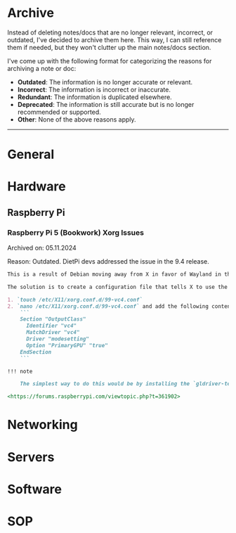 # Archive

Instead of deleting notes/docs that are no longer relevant, incorrect, or outdated, I've decided to archive them here. This way, I can still reference them if needed, but they won't clutter up the main notes/docs section.

I've come up with the following format for categorizing the reasons for archiving a note or doc:

- **Outdated**: The information is no longer accurate or relevant.
- **Incorrect**: The information is incorrect or inaccurate.
- **Redundant**: The information is duplicated elsewhere.
- **Deprecated**: The information is still accurate but is no longer recommended or supported.
- **Other**: None of the above reasons apply.

---

# General

# Hardware

## Raspberry Pi

### Raspberry Pi 5 (Bookwork) Xorg Issues

Archived on: 05.11.2024

Reason: Outdated. DietPi devs addressed the issue in the 9.4 release.

```md
This is a result of Debian moving away from X in favor of Wayland in the latest release (Bookworm). The kernel creates two devices, `/dev/dri/card0` and `/dev/dri/card1`. One is for vc4 (display) and the other is for v3d (3d hardware). They are allocated randomly. X is dumb, it just uses `/dev/dri/card0` which ends up working/failing half of the time. The generic Debian packages don't know that Pi has a display driver called vc4, so you need a config file to describe that. The Raspberry Pi devs don't care about X working in their lite versions because they are intended to be used without a desktop, so they didn't bother to address this issue. I assume that DietPi is based on the lite images of Raspberry Pi OS, so it must have inherited the same problem.

The solution is to create a configuration file that tells X to use the vc4 card for display:

1. `touch /etc/X11/xorg.conf.d/99-vc4.conf`
2. `nano /etc/X11/xorg.conf.d/99-vc4.conf` and add the following content:
    ```
    Section "OutputClass"
      Identifier "vc4"
      MatchDriver "vc4"
      Driver "modesetting"
      Option "PrimaryGPU" "true"
    EndSection
    ```

!!! note

    The simplest way to do this would be by installing the `gldriver-test` package, which will automatically create the necessary configuration file. However, this package is not available in the DietPi repositories. I've mentioned this to the devs, so hopefully it will be added in the future.

<https://forums.raspberrypi.com/viewtopic.php?t=361902>
```

# Networking

# Servers

# Software

# SOP
